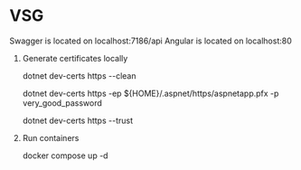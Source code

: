 # VSG

Swagger is located on localhost:7186/api
Angular is located on localhost:80

1. Generate certificates locally

   dotnet dev-certs https --clean

   dotnet dev-certs https -ep ${HOME}/.aspnet/https/aspnetapp.pfx -p very_good_password

   dotnet dev-certs https --trust

2. Run containers

   docker compose up -d

